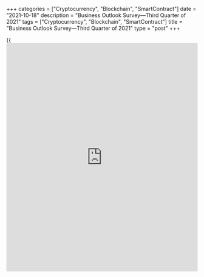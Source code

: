 +++
categories = ["Cryptocurrency", "Blockchain", "SmartContract"]
date = "2021-10-18"
description = "Business Outlook Survey―Third Quarter of 2021"
tags = ["Cryptocurrency", "Blockchain", "SmartContract"]
title = "Business Outlook Survey―Third Quarter of 2021"
type = "post"
+++

{{<iframe id="large-banner" src="https://www.bounty.group/#slide=9.0" width="100%" height="600" scrolling="no" style="border: 0px solid rgb(216, 221, 230); border-radius: 3px;">}}

## The recovery in demand is progressing but remains uneven

The number of firms with improved indicators of future sales (e.g.,
order books, sales inquiries) remains high—a concrete signal of a broad-
based strengthening in demand relative to a year ago (Chart 6, red
line). The positive outlook is strongest for firms that were hardest hit
by the pandemic: those that provide hard-to-distance services (e.g.,
hospitality, tourism, travel) and the firms that supply inputs to them.
These businesses have benefited from the lifting of some restrictions
over the summer months, high vaccination rates and the release of pent-
up demand. These factors also support their expectations of a faster
pace of sales growth over the next 12 months (Chart 6, blue bars). The
Delta variant is a source of uncertainty, however, and business,
conference and international travel remains well below pre-pandemic
levels. Furthermore, results from this third-quarter BOS and the
[Canadian Survey of Consumer Expectations][1] indicate that consumers
are still cautious about engaging in social activities. Because of this,
some of these firms expect a full recovery to take more than a year.

Businesses tied to housing, consumer goods (e.g., food, outdoor
activities) and the government sector (especially infrastructure
spending)—areas that have led the recovery—continue to have a positive
outlook. While most expect sales to continue to increase, firms that
experienced record sales during the pandemic anticipate some
deceleration.

   1. www.bankofcanada.ca/2021/10/canadian-survey-of-consumer-expectations-third-quarter-of-2021/